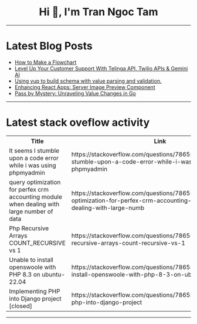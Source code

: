 <h1 align="center">Hi 👋, I'm Tran Ngoc Tam</h1>

---

# Latest Blog Posts 
<!-- BLOG-POST-LIST:START -->
- [How to Make a Flowchart](https://dev.to/fridaymeng/how-to-make-a-flowchart-383m)
- [Level Up Your Customer Support With Telinga API, Twilio APIs &amp; Gemini AI](https://dev.to/onwuagba/level-up-your-customer-support-with-telinga-api-twilio-apis-gemini-ai-3kfc)
- [Using yup to build schema with value parsing and validation.](https://dev.to/belloshehu/using-yup-to-build-schema-with-value-parsing-and-validation-7if)
- [Enhancing React Apps: Server Image Preview Component](https://dev.to/amritapadhy/enhancing-react-apps-server-image-preview-component-1pn0)
- [Pass by Mystery: Unraveling Value Changes in Go](https://dev.to/go-dev-001/pass-by-mystery-unraveling-value-changes-in-go-3o2p)
<!-- BLOG-POST-LIST:END -->

---

# Latest stack oveflow activity
<table>
  <tr><th>Title</th><th>Link</th></tr>
  <!-- STACKOVERFLOW:START --><tr><td>It seems I stumble upon a code error while i was using phpmyadmin</td><td>https://stackoverflow.com/questions/78655848/it-seems-i-stumble-upon-a-code-error-while-i-was-using-phpmyadmin</td></tr><tr><td>query optimization for perfex crm accounting module when dealing with large number of data</td><td>https://stackoverflow.com/questions/78655811/query-optimization-for-perfex-crm-accounting-module-when-dealing-with-large-numb</td></tr><tr><td>Php Recursive Arrays COUNT_RECURSIVE vs 1</td><td>https://stackoverflow.com/questions/78655511/php-recursive-arrays-count-recursive-vs-1</td></tr><tr><td>Unable to install openswoole with PHP 8.3 on ubuntu-22.04</td><td>https://stackoverflow.com/questions/78655473/unable-to-install-openswoole-with-php-8-3-on-ubuntu-22-04</td></tr><tr><td>Implementing PHP into Django project [closed]</td><td>https://stackoverflow.com/questions/78655436/implementing-php-into-django-project</td></tr><!-- STACKOVERFLOW:END -->
</table>

---


